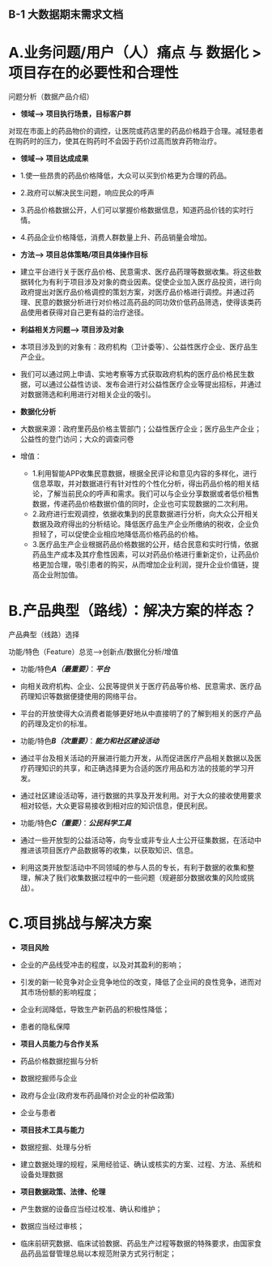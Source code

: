 ## B-1 大数据期末需求文档

# A.业务问题/用户（人）痛点 与 数据化 > 项目存在的必要性和合理性
问题分析（数据产品介绍）

   * **领域--> 项目执行场景，目标客户群**
   
   对现在市面上的药品物价的调控，让医院或药店里的药品价格趋于合理。减轻患者在购药时的压力，使其在购药时不会因于药价过高而放弃药物治疗。
   
   * **领域--> 项目达成成果**
   * 1.使一些昂贵的药品价格降低，大众可以买到价格更为合理的药品。
   * 2.政府可以解决民生问题，响应民众的呼声
   * 3.药品价格数据公开，人们可以掌握价格数据信息，知道药品价钱的实时行情。
   * 4.药品企业价格降低，消费人群数量上升、药品销量会增加。

   * **方法--> 项目总体策略/项目具体操作目标**
   * 建立平台进行关于医疗品价格、民意需求、医疗品药理等数据收集。将这些数据转化为有利于项目涉及对象的商业因素。促使企业加入医疗品投资，进行向政府提出对医疗品价格调控的策划方案，对医疗品价格进行调控。并通过药理、民意的数据分析进行对价格过高药品的同功效价低药品筛选，使得该类药品使用者获得对自己更有益的治疗途径。

   * **利益相关方问题--> 项目涉及对象**
   * 本项目涉及到的对象有：政府机构（卫计委等）、公益性医疗企业、医疗品生产企业。
   * 我们可以通过网上申请、实地考察等方式获取政府机构的医疗品价格民生数据，可以通过公益性访谈、发布会进行对公益性医疗企业等提出招标，并通过对数据筛选和利用进行对相关企业的吸引。

   * **数据化分析**
   * 大数据来源：政府里药品价格主管部门；公益性医疗企业；医疗品生产企业；公益性的登门访问；大众的调查问卷
   * 增值：
      * 1.利用智能APP收集民意数据，根据全民评论和意见内容的多样化，进行信息萃取，并对数据进行有针对性的个性化分析，得出药品价格的相关结论，了解当前民众的呼声和需求。我们可以与企业分享数据或者低价租售数据，传递药品价格数据价值的同时，企业也可实现数据的二次利用。
      * 2.政府进行宏观调控，依据收集到的民意数据进行分析，向大众公开相关数据及政府得出的分析结论。降低医疗品生产企业所缴纳的税收，企业负担轻了，可以促使企业相应地降低高价格药品的价格。
      * 3.医疗品生产企业根据药品价格数据的公开，结合民意和实时行情，依据药品生产成本及其疗愈性因素，可以对药品价格进行重新定价，让药品价格更加合理，吸引患者的购买，从而增加企业利润，提升企业价值链，提高企业附加值。

# B.产品典型（路线）：解决方案的样态？
产品典型（线路）选择

功能/特色（Feature）总览-->创新点/数据化分析/增值

* 功能/特色***A（最重要）***：***平台***
* 向相关政府机构、企业、公民等提供关于医疗药品等价格、民意需求、医疗品药理知识等数据便捷使用的网络平台。
* 平台的开放使得大众消费者能够更好地从中直接明了的了解到相关的医疗产品的药理及定价的标准。

* 功能/特色***B（次重要）***：***能力和社区建设活动***
* 通过平台及相关活动的开展进行能力开发，从而促进医疗产品相关数据以及医疗药理知识的共享，和正确选择更为合适的医疗用品和方法的技能的学习开发。
* 通过社区建设活动等，进行数据的共享及开发利用。对于大众的接收使用要求相对较低，大众更容易接收到相对应的知识信息，便民利民。

* 功能/特色***C（重要）***：***公民科学工具***
* 通过一些开放型的公益活动等，向专业或非专业人士公开征集数据，在活动中推进该项目医疗产品数据等的收集，以获取知识、信息。
* 利用这类开放型活动中不同领域的参与人员的专长，有利于数据的收集和整理，解决了我们收集数据过程中的一些问题（规避部分数据收集的风险或挑战）。

# C.项目挑战与解决方案
   * **项目风险**
   * 企业的产品线受冲击的程度，以及对其盈利的影响；
   * 引发的新一轮竞争对企业竞争地位的改变，降低了企业间的良性竞争，进而对其市场份额的影响程度；
   * 企业利润降低，导致生产新药品的积极性降低；
   * 患者的隐私保障

   * **项目人员能力与合作关系**
   * 药品价格数据挖掘与分析
   * 数据挖掘师与企业
   * 政府与企业(政府发布药品降价对企业的补偿政策)
   * 企业与患者

   * **项目技术工具与能力**
   * 数据挖掘、处理与分析
   * 建立数据处理的规程，采用经验证、确认或核实的方案、过程、方法、系统和设备处理数据
   
   * **项目数据政策、法律、伦理**
   * 产生数据的设备应当经过校准、确认和维护；
   * 数据应当经过审核；
   * 临床前研究数据、临床试验数据、药品生产过程等数据的特殊要求，由国家食品药品监督管理总局以本规范附录方式另行制定；

